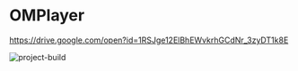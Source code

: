 # OMPlayer

https://drive.google.com/open?id=1RSJge12ElBhEWvkrhGCdNr_3zyDT1k8E

![project-build](https://user-images.githubusercontent.com/23187990/55146995-40ebb980-514e-11e9-9347-ba718983929d.png)
